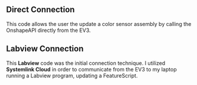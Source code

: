 ## Direct Connection
This code allows the user the update a color sensor assembly by calling the OnshapeAPI directly from the EV3.

## Labview Connection
This **Labview** code was the initial connection technique. I utilized **Systemlink Cloud** in order to communicate from the EV3 to my laptop running a Labview program, updating a FeatureScript.
